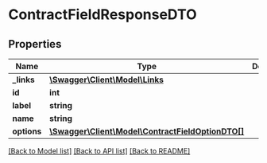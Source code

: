 # ContractFieldResponseDTO

## Properties
Name | Type | Description | Notes
------------ | ------------- | ------------- | -------------
**_links** | [**\Swagger\Client\Model\Links**](Links.md) |  | [optional] 
**id** | **int** |  | [optional] 
**label** | **string** |  | [optional] 
**name** | **string** |  | [optional] 
**options** | [**\Swagger\Client\Model\ContractFieldOptionDTO[]**](ContractFieldOptionDTO.md) |  | [optional] 

[[Back to Model list]](../../README.md#documentation-for-models) [[Back to API list]](../../README.md#documentation-for-api-endpoints) [[Back to README]](../../README.md)

